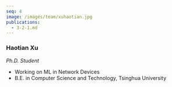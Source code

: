 ```yaml
---
seq: 4
image: /images/team/xuhaotian.jpg
publications:
  - 3-2-1.md
---
```


### Haotian Xu
<p><i>Ph.D. Student</i></p>

- Working on ML in Network Devices
- B.E. in Computer Science and Technology, Tsinghua University

